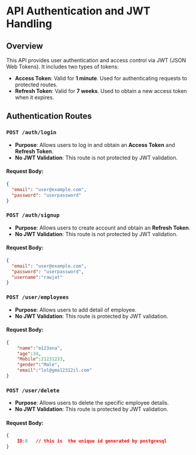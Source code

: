 # API Authentication and JWT Handling

## Overview
This API provides user authentication and access control via JWT (JSON Web Tokens). It includes two types of tokens:

- **Access Token**: Valid for **1 minute**. Used for authenticating requests to protected routes.
- **Refresh Token**: Valid for **7 weeks**. Used to obtain a new access token when it expires.

## Authentication Routes

### `POST /auth/login`
- **Purpose**: Allows users to log in and obtain an **Access Token** and **Refresh Token**.
- **No JWT Validation**: This route is not protected by JWT validation.
  
#### Request Body:
```json
{
  "email": "user@example.com",
  "password": "userpassword"
}
```

### `POST /auth/signup`
- **Purpose**: Allows users to create account and obtain an  **Refresh Token**.
- **No JWT Validation**: This route is not protected by JWT validation.
  
#### Request Body:
```json
{
  "email": "user@example.com",
  "password": "userpassword",
  "username":"rawjat"
}
```

### `POST /user/employees`
- **Purpose**: Allows users to add detail of employee.
- **No JWT Validation**: This route is protected by JWT validation.
  
#### Request Body:
```json
{ 
    "name":"m123ana",
    "age":34,
    "Mobile":21231233,
    "gender":"Male",
    "email":"lol@gma12312il.com"
}
```


### `POST /user/delete`
- **Purpose**: Allows users to delete the specific employee details.
- **No JWT Validation**: This route is protected by JWT validation.
  
#### Request Body:
```json
{ 
    ID:0   // this is  the unique id generated by postgresql 
}
```


